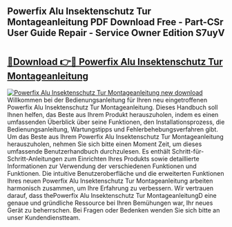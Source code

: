 ## Powerfix Alu Insektenschutz Tur Montageanleitung PDF Download Free - Part-CSr User Guide Repair - Service Owner Edition S7uyV

# <h2><a href="http://df7g383.blite.top/?on=Powerfix+Alu+Insektenschutz+Tur+Montageanleitung">🔗Download 👉🔴 Powerfix Alu Insektenschutz Tur Montageanleitung</a></h2>

[![Powerfix Alu Insektenschutz Tur Montageanleitung new download](https://i.imgur.com/lujVjoI.png)](http://df7g383.blite.top/?on=Powerfix+Alu+Insektenschutz+Tur+Montageanleitung)
Willkommen bei der Bedienungsanleitung für Ihren neu eingetroffenen Powerfix Alu Insektenschutz Tur Montageanleitung. Dieses Handbuch soll Ihnen helfen, das Beste aus Ihrem Produkt herauszuholen, indem es einen umfassenden Überblick über seine Funktionen, den Installationsprozess, die Bedienungsanleitung, Wartungstipps und Fehlerbehebungsverfahren gibt. Um das Beste aus Ihrem Powerfix Alu Insektenschutz Tur Montageanleitung herauszuholen, nehmen Sie sich bitte einen Moment Zeit, um dieses umfassende Benutzerhandbuch durchzulesen. Es enthält Schritt-für-Schritt-Anleitungen zum Einrichten Ihres Produkts sowie detaillierte Informationen zur Verwendung der verschiedenen Funktionen und Funktionen. Die intuitive Benutzeroberfläche und die erweiterten Funktionen Ihres neuen Powerfix Alu Insektenschutz Tur Montageanleitung arbeiten harmonisch zusammen, um Ihre Erfahrung zu verbessern. Wir vertrauen darauf, dass thePowerfix Alu Insektenschutz Tur MontageanleitungD eine genaue und gründliche Ressource bei Ihren Bemühungen war, Ihr neues Gerät zu beherrschen. Bei Fragen oder Bedenken wenden Sie sich bitte an unser Kundendienstteam.
